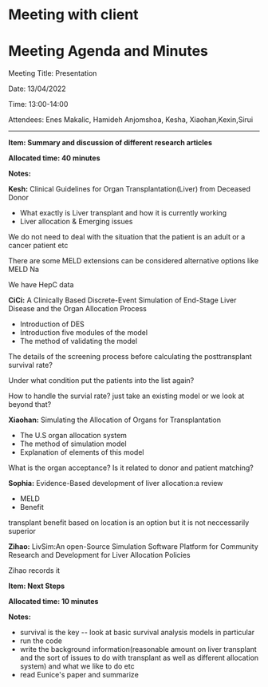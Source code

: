 # Meeting with client

# Meeting Agenda and Minutes

Meeting Title: Presentation

Date: 13/04/2022

Time: 13:00-14:00

Attendees:  Enes Makalic, Hamideh Anjomshoa, Kesha, Xiaohan,Kexin,Sirui

______________________________________________________________________________________________________

**Item: Summary and discussion of different research articles**

**Allocated time: 40 minutes**

**Notes:**

**Kesh:** Clinical Guidelines for Organ Transplantation(Liver) from Deceased Donor

- What exactly is Liver transplant and how it is currently working
- Liver allocation & Emerging issues

We do not need to deal with the situation that the patient is an adult or a cancer patient etc

There are some MELD extensions can be considered alternative options like MELD Na

We have HepC data

**CiCi:**  A Clinically Based Discrete-Event Simulation of End-Stage Liver Disease and the Organ Allocation Process

- Introduction of DES
- Introduction five modules of the model
- The method of validating the model

The details of the screening process before calculating the posttransplant  survival rate?

Under what condition put the patients into the list again?

How to handle the survial rate? just take an existing model or we look at beyond that?

**Xiaohan:** Simulating the Allocation of Organs for Transplantation

- The U.S organ allocation system
- The method of simulation model
- Explanation of elements of this model

What is the organ acceptance? Is it related to donor and patient matching?

**Sophia:** Evidence-Based development of liver allocation:a review

- MELD
- Benefit

transplant benefit based on location is an option but it is not neccessarily superior

**Zihao:** LivSim:An open-Source Simulation Software Platform for Community Research and Development for Liver Allocation Policies

Zihao records it

**Item: Next Steps**

**Allocated time: 10 minutes**

**Notes:**

- survival is the key -- look at basic survival analysis models in particular
- run the code
- write the background information(reasonable amount on liver transplant and the sort of issues to do with transplant as well as different allocation system) and what we like to do etc
- read Eunice's paper and summarize

